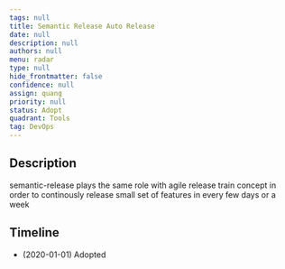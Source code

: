 ```yaml
---
tags: null
title: Semantic Release Auto Release
date: null
description: null
authors: null
menu: radar
type: null
hide_frontmatter: false
confidence: null
assign: quang
priority: null
status: Adopt
quadrant: Tools
tag: DevOps
---
```


## Description
semantic-release plays the same role with agile release train concept in order to continously release small set of features in every few days or a week

## Timeline
* (2020-01-01) Adopted